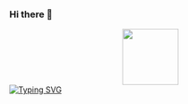 ### Hi there 👋

<div id="header" align="center">
  <img src="https://media.giphy.com/media/M9gbBd9nbDrOTu1Mqx/giphy.gif)" width="100"/>
</div>
<a href="https://git.io/typing-svg"><img src="https://readme-typing-svg.demolab.com?font=Fira+Code&pause=1000&color=344897&width=435&lines=Hi+there!+I+am+Hanna+%F0%9F%91%8B" alt="Typing SVG" /></a>
<!--
**Ani-k-a/Ani-k-a** is a ✨ _special_ ✨ repository because its `README.md` (this file) appears on your GitHub profile.

Here are some ideas to get you started:

- 🔭 I’m currently working on ...
- 🌱 I’m currently learning ...
- 👯 I’m looking to collaborate on ...
- 🤔 I’m looking for help with ...
- 💬 Ask me about ...
- 📫 How to reach me: ...
- 😄 Pronouns: ...
- ⚡ Fun fact: ...
-->

